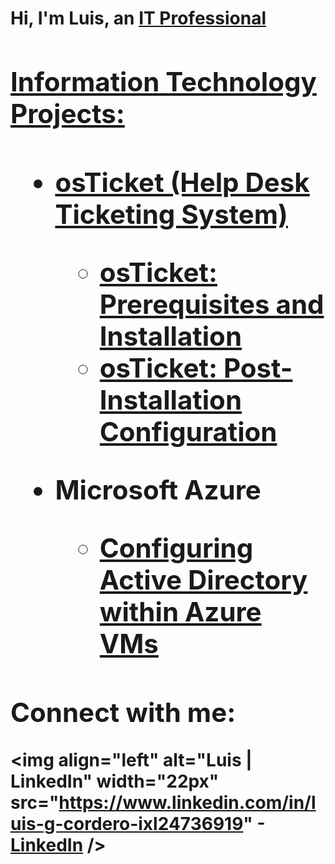 <h1>Hi, I'm Luis, an <a href="https://linkedin.com/in/Luis"> IT Professional
  
<h2> Information Technology Projects:<h2>
  
  - <b>osTicket (Help Desk Ticketing System)</b>
    - [osTicket: Prerequisites and Installation](https://github.com/Luis-G-Cordero/osticket-prereqs)
    - [osTicket: Post-Installation Configuration](https://github.com/Luis-G-Cordero/post-install-config)
    
  
  - <b>Microsoft Azure</b>
    - [Configuring Active Directory within Azure VMs](https://github.com/Luis-G-Cordero/configure-ad)
    
  
  <h2> Connect with me:</h2>
  
  <img align="left" alt="Luis | LinkedIn" width="22px" src="https://www.linkedin.com/in/luis-g-cordero-ixl24736919"
  -[LinkedIn](https://www.linkedin.com/in/luis-g-cordero-ixl24736919)
  />
